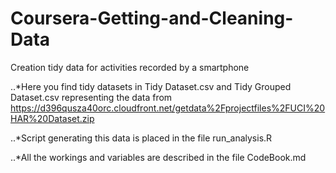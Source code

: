 # Coursera-Getting-and-Cleaning-Data
Creation tidy data for activities recorded by a smartphone

..*Here you find tidy datasets in
Tidy Dataset.csv and Tidy Grouped Dataset.csv
representing the data from
https://d396qusza40orc.cloudfront.net/getdata%2Fprojectfiles%2FUCI%20HAR%20Dataset.zip

..*Script generating this data is placed in the file
run_analysis.R

..*All the workings and variables are described in the file
CodeBook.md
